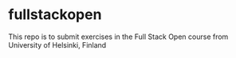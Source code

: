 # fullstackopen
This repo is to submit exercises in the Full Stack Open course from University of Helsinki, Finland
